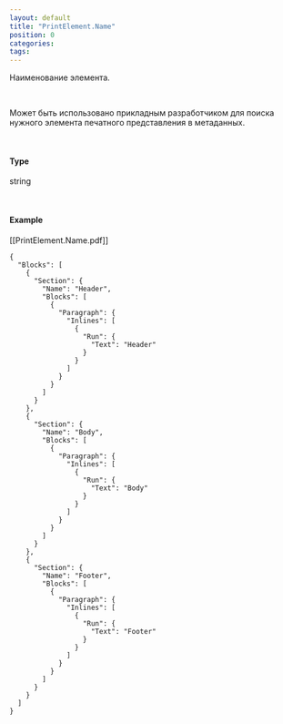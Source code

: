 ```yaml
---
layout: default
title: "PrintElement.Name"
position: 0
categories: 
tags: 
---
```


Наименование элемента.

   

Может быть использовано прикладным разработчиком для поиска нужного элемента печатного представления в метаданных.

   

#### Type

string

   

#### Example

[[PrintElement.Name.pdf]]  


```
{
  "Blocks": [
    {
      "Section": {
        "Name": "Header",
        "Blocks": [
          {
            "Paragraph": {
              "Inlines": [
                {
                  "Run": {
                    "Text": "Header"
                  }
                }
              ]
            }
          }
        ]
      }
    },
    {
      "Section": {
        "Name": "Body",
        "Blocks": [
          {
            "Paragraph": {
              "Inlines": [
                {
                  "Run": {
                    "Text": "Body"
                  }
                }
              ]
            }
          }
        ]
      }
    },
    {
      "Section": {
        "Name": "Footer",
        "Blocks": [
          {
            "Paragraph": {
              "Inlines": [
                {
                  "Run": {
                    "Text": "Footer"
                  }
                }
              ]
            }
          }
        ]
      }
    }
  ]
}
```

  


  


